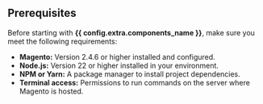 ## Prerequisites

Before starting with **{{ config.extra.components_name }}**, make sure you meet the following requirements:

- **Magento:** Version 2.4.6 or higher installed and configured.
- **Node.js:** Version 22 or higher installed in your environment.
- **NPM or Yarn:** A package manager to install project dependencies.
- **Terminal access:** Permissions to run commands on the server where Magento is hosted.